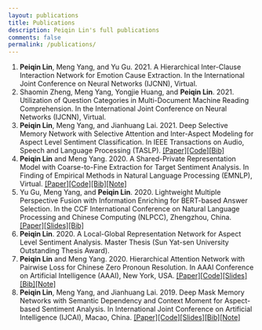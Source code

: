 ```yaml
---
layout: publications
title: Publications
description: Peiqin Lin's full publications
comments: false
permalink: /publications/
---
```


1. **Peiqin Lin**, Meng Yang, and Yu Gu. 2021. A Hierarchical Inter-Clause Interaction Network for Emotion Cause Extraction. In the International Joint Conference on Neural Networks (IJCNN), Virtual.
2. Shaomin Zheng, Meng Yang, Yongjie Huang, and **Peiqin Lin**. 2021. Utilization of Question Categories in Multi-Document Machine Reading Comprehension. In the International Joint Conference on Neural Networks (IJCNN), Virtual.
3. **Peiqin Lin**, Meng Yang, and Jianhuang Lai. 2021. Deep Selective Memory Network with Selective Attention and Inter-Aspect Modeling for Aspect Level Sentiment Classification. In IEEE Transactions on Audio, Speech and Language Processing (TASLP). [[Paper]](https://ieeexplore.ieee.org/document/9352558)[[Code]](https://github.com/lpq29743/DSMN-SAIM)[[Bib]](assets/file/TASLP21-DSMN-SAIM.txt)
4. **Peiqin Lin** and Meng Yang. 2020. A Shared-Private Representation Model with Coarse-to-Fine Extraction for Target Sentiment Analysis. In Finding of Empirical Methods in Natural Language Processing (EMNLP), Virtual. [[Paper]](https://www.aclweb.org/anthology/2020.findings-emnlp.382.pdf)[[Code]](https://github.com/lpq29743/SPRM)[[Bib]](assets/files/EMNLP20-SPRM.txt)[[Note]](https://zhuanlan.zhihu.com/p/268419578)
5. Yu Gu, Meng Yang, and **Peiqin Lin**. 2020. Lightweight Multiple Perspective Fusion with Information Enriching for BERT-based Answer Selection. In the CCF International Conference on Natural Language Processing and Chinese Computing (NLPCC), Zhengzhou, China. [[Paper]](https://link.springer.com/chapter/10.1007/978-3-030-60450-9_43)[[Slides]](assets/files/NLPCC20-Gu.pdf)[[Bib]](assets/file/NLPCC20-Gu.txt)
6. **Peiqin Lin**. 2020. A Local-Global Representation Network for Aspect Level Sentiment Analysis. Master Thesis (Sun Yat-sen University Outstanding Thesis Award).
7. **Peiqin Lin** and Meng Yang. 2020. Hierarchical Attention Network with Pairwise Loss for Chinese Zero Pronoun Resolution. In AAAI Conference on Artificial Intelligence (AAAI), New York, USA. [[Paper]](https://ojs.aaai.org//index.php/AAAI/article/view/6352)[[Code]](https://github.com/lpq29743/HAN-PL)[[Slides]](assets/files/AAAI20-HAN-PL.pdf)[[Bib]](assets/files/AAAI20-HAN-PL.txt)[[Note]](https://zhuanlan.zhihu.com/p/151387067)
8. **Peiqin Lin**, Meng Yang, and Jianhuang Lai. 2019. Deep Mask Memory Networks with Semantic Dependency and Context Moment for Aspect-based Sentiment Analysis. In International Joint Conference on Artificial Intelligence (IJCAI), Macao, China. [[Paper]](https://www.ijcai.org/Proceedings/2019/0707.pdf)[[Code]](https://github.com/lpq29743/DMMN-SDCM)[[Slides]](assets/files/IJCAI19-DMMN-SDCM.pdf)[[Bib]](assets/files/IJCAI19-DMMN-SDCM.txt)[[Note]](https://zhuanlan.zhihu.com/p/150462314)


